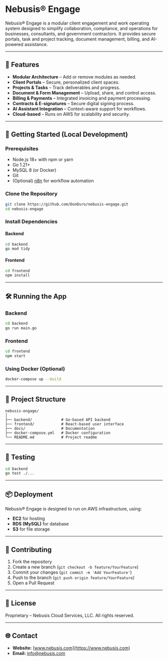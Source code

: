 # Nebusis® Engage

Nebusis® Engage is a modular client engagement and work operating system designed to simplify collaboration, compliance, and operations for businesses, consultants, and government contractors. It provides secure portals, task and project tracking, document management, billing, and AI-powered assistance.

---

## 📌 Features

- **Modular Architecture** – Add or remove modules as needed.
- **Client Portals** – Secure, personalized client spaces.
- **Projects & Tasks** – Track deliverables and progress.
- **Document & Form Management** – Upload, share, and control access.
- **Billing & Payments** – Integrated invoicing and payment processing.
- **Contracts & E-signatures** – Secure digital signing process.
- **AI Assistant Integration** – Context-aware support for workflows.
- **Cloud-based** – Runs on AWS for scalability and security.

---

## 🚀 Getting Started (Local Development)

### Prerequisites
- Node.js 18+ with npm or yarn
- Go 1.21+
- MySQL 8 (or Docker)
- Git
- (Optional) [n8n](https://n8n.io/) for workflow automation

### Clone the Repository
```bash
git clone https://github.com/DonDuro/nebusis-engage.git
cd nebusis-engage
```

### Install Dependencies
#### Backend
```bash
cd backend
go mod tidy
```

#### Frontend
```bash
cd frontend
npm install
```

---

## 🛠 Running the App

### Backend
```bash
cd backend
go run main.go
```

### Frontend
```bash
cd frontend
npm start
```

### Using Docker (Optional)
```bash
docker-compose up --build
```

---

## 📂 Project Structure

```
nebusis-engage/
│
├── backend/             # Go-based API backend
├── frontend/            # React-based user interface
├── docs/                # Documentation
├── docker-compose.yml   # Docker configuration
└── README.md            # Project readme
```

---

## 🧪 Testing
```bash
cd backend
go test ./...
```

---

## 📦 Deployment
Nebusis® Engage is designed to run on AWS infrastructure, using:
- **EC2** for hosting
- **RDS (MySQL)** for database
- **S3** for file storage

---

## 🤝 Contributing
1. Fork the repository
2. Create a new branch (`git checkout -b feature/YourFeature`)
3. Commit your changes (`git commit -m 'Add YourFeature'`)
4. Push to the branch (`git push origin feature/YourFeature`)
5. Open a Pull Request

---

## 📜 License
Proprietary – Nebusis Cloud Services, LLC. All rights reserved.

---

## 🌐 Contact
- **Website:** [www.nebusis.com](https://www.nebusis.com)
- **Email:** info@nebusis.com
